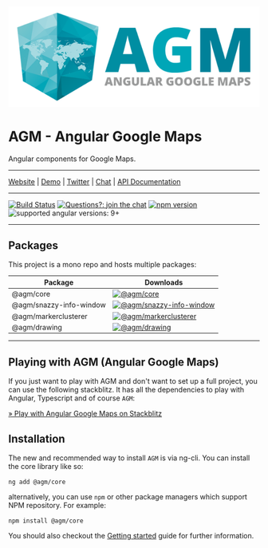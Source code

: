 [![AGM - Angular Google Maps](assets/images/angular-google-maps-logo.png)](https://angular-maps.com/)

# AGM - Angular Google Maps

Angular components for Google Maps.

---

[Website](https://angular-maps.com/) | [Demo](https://stackblitz.com/edit/angular-google-maps-demo) | [Twitter](https://twitter.com/Sebholstein) | [Chat](https://discord.gg/XAr2ACE) | [API Documentation](https://angular-maps.com/api-docs/)

---

[![Build Status](https://travis-ci.org/SebastianM/angular-google-maps.svg?branch=master)](https://travis-ci.org/SebastianM/angular-google-maps) [![Questions?: join the chat](https://img.shields.io/badge/questions%3F-join%20the%20chat-blue.svg)](https://discord.gg/XAr2ACE) [![npm version](https://badge.fury.io/js/%40agm%2Fcore.svg)](https://www.npmjs.com/package/@agm/core) ![supported angular versions: 9+](https://img.shields.io/badge/supported%20angular%20versions-9.1+-green.svg)

---

## Packages

This project is a mono repo and hosts multiple packages:

| Package                  | Downloads                                                                                                                                         |
| ------------------------ | ------------------------------------------------------------------------------------------------------------------------------------------------- |
| @agm/core                | [![@agm/core](https://img.shields.io/npm/dm/@agm/core.svg)](https://www.npmjs.com/package/@agm/core)                                              |
| @agm/snazzy-info-window  | [![@agm/snazzy-info-window](https://img.shields.io/npm/dm/@agm/snazzy-info-window.svg)](https://www.npmjs.com/package/@agm/snazzy-info-window)    |
| @agm/markerclusterer | [![@agm/markerclusterer](https://img.shields.io/npm/dm/@agm/markerclusterer.svg)](https://www.npmjs.com/package/@agm/markerclusterer) |
| @agm/drawing | [![@agm/drawing](https://img.shields.io/npm/dm/@agm/drawing.svg)](https://www.npmjs.com/package/@agm/drawing) |

---

## Playing with AGM (Angular Google Maps)

If you just want to play with AGM and don't want to set up a full project, you can use the following stackblitz. It has all the dependencies to play with Angular, Typescript and of course `AGM`:

[&raquo; Play with Angular Google Maps on Stackblitz](https://stackblitz.com/edit/angular-google-maps-demo)

## Installation

The new and recommended way to install `AGM` is via ng-cli. You can install the core library like so:

```shell
ng add @agm/core
```

alternatively, you can use `npm` or other package managers which support NPM repository. For example:
```shell
npm install @agm/core
```

You should also checkout the [Getting started](https://angular-maps.com/guides/getting-started/) guide for further information.
